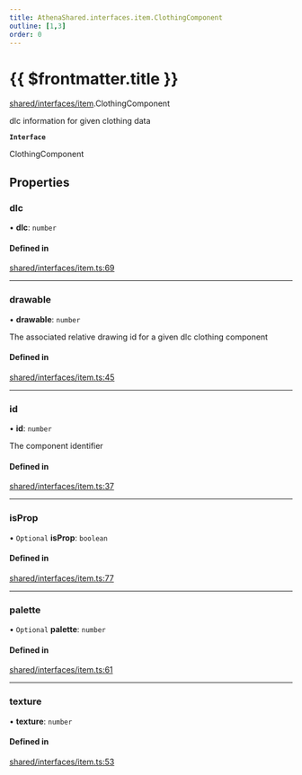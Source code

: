 ```yaml
---
title: AthenaShared.interfaces.item.ClothingComponent
outline: [1,3]
order: 0
---
```


# {{ $frontmatter.title }}


[shared/interfaces/item](../modules/shared_interfaces_item.md).ClothingComponent

dlc information for given clothing data

**`Interface`**

ClothingComponent

## Properties

### dlc

• **dlc**: `number`

#### Defined in

[shared/interfaces/item.ts:69](https://github.com/Stuyk/altv-athena/blob/9e819c0/src/core/shared/interfaces/item.ts#L69)

___

### drawable

• **drawable**: `number`

The associated relative drawing id for a given dlc clothing component

#### Defined in

[shared/interfaces/item.ts:45](https://github.com/Stuyk/altv-athena/blob/9e819c0/src/core/shared/interfaces/item.ts#L45)

___

### id

• **id**: `number`

The component identifier

#### Defined in

[shared/interfaces/item.ts:37](https://github.com/Stuyk/altv-athena/blob/9e819c0/src/core/shared/interfaces/item.ts#L37)

___

### isProp

• `Optional` **isProp**: `boolean`

#### Defined in

[shared/interfaces/item.ts:77](https://github.com/Stuyk/altv-athena/blob/9e819c0/src/core/shared/interfaces/item.ts#L77)

___

### palette

• `Optional` **palette**: `number`

#### Defined in

[shared/interfaces/item.ts:61](https://github.com/Stuyk/altv-athena/blob/9e819c0/src/core/shared/interfaces/item.ts#L61)

___

### texture

• **texture**: `number`

#### Defined in

[shared/interfaces/item.ts:53](https://github.com/Stuyk/altv-athena/blob/9e819c0/src/core/shared/interfaces/item.ts#L53)
